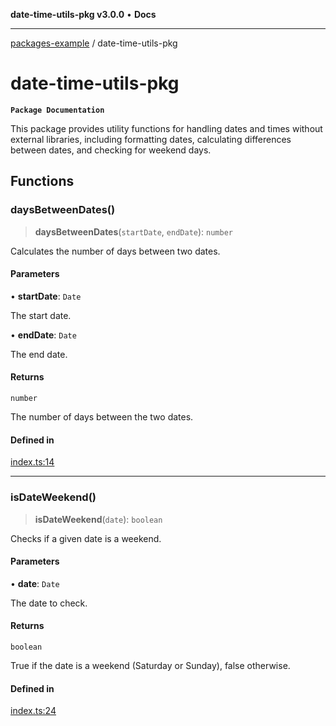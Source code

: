 **date-time-utils-pkg v3.0.0** • **Docs**

***

[packages-example](../README.md) / date-time-utils-pkg

# date-time-utils-pkg

**`Package Documentation`**

This package provides utility functions for handling dates and times without external libraries,
including formatting dates, calculating differences between dates, and checking for weekend days.

## Functions

### daysBetweenDates()

> **daysBetweenDates**(`startDate`, `endDate`): `number`

Calculates the number of days between two dates.

#### Parameters

• **startDate**: `Date`

The start date.

• **endDate**: `Date`

The end date.

#### Returns

`number`

The number of days between the two dates.

#### Defined in

[index.ts:14](https://github.com/typedoc2md/typedoc-plugin-markdown-examples/blob/main/examples/05-packages-example/packages/date-time-utils/index.ts#L14)

***

### isDateWeekend()

> **isDateWeekend**(`date`): `boolean`

Checks if a given date is a weekend.

#### Parameters

• **date**: `Date`

The date to check.

#### Returns

`boolean`

True if the date is a weekend (Saturday or Sunday), false otherwise.

#### Defined in

[index.ts:24](https://github.com/typedoc2md/typedoc-plugin-markdown-examples/blob/main/examples/05-packages-example/packages/date-time-utils/index.ts#L24)
